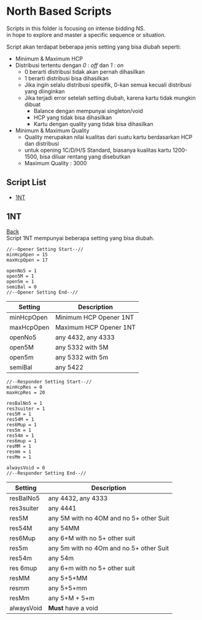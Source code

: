 # North Based Scripts

Scripts in this folder is focusing on intense bidding NS.<br>
in hope to explore and master a specific sequence or situation.<br>

Script akan terdapat beberapa jenis setting yang bisa diubah seperti:<br>
- Minimum & Maximum HCP
- Distribusi tertentu dengan *0 : off* dan *1 : on*
    - 0 berarti distribusi tidak akan pernah dihasilkan
    - 1 berarti distribusi bisa dihasilkan
    - Jika ingin selalu distribusi spesifik, 0-kan semua kecuali distribusi yang diinginkan
    - Jika terjadi error setelah setting diubah, karena kartu tidak mungkin dibuat
        - Balance dengan mempunyai singleton/void
        - HCP yang tidak bisa dihasilkan
        - Kartu dengan quality yang tidak bisa dihasilkan
- Minimum & Maximum Quality
    - Quality merupakan nilai kualitas dari suatu kartu berdasarkan HCP dan distribusi
    - untuk opening 1C/D/H/S Standard, biasanya kualitas kartu 1200-1500, bisa diluar rentang yang disebutkan
    - Maximum Quality : 3000

## Script List
- [1NT](#1NT)



## 1NT
[Back](#script-list)<br>
Script 1NT mempunyai beberapa setting yang bisa diubah.<br>

```
//--Opener Setting Start--//
minHcpOpen = 15
maxHcpOpen = 17

openNo5 = 1
open5M = 1
open5m = 1
semiBal = 0
//--Opener Setting End--//
```
| Setting   | Description                         |
|-----------|-------------------------------------|
| minHcpOpen| Minimum HCP Opener 1NT              |
| maxHcpOpen| Maximum HCP Opener 1NT             |
| openNo5   | any 4432, any 4333                 |
| open5M    | any 5332 with 5M                   |
| open5m    | any 5332 with 5m                   |
| semiBal   | any 5422                           |

```
//--Responder Setting Start--//
minHcpRes = 0
maxHcpRes = 20

resBalNo5 = 1
res3suiter = 1
res5M = 1
res54M = 1
res6Mup = 1
res5m = 1
res54m = 1
res6mup = 1
resMM = 1
resmm = 1
resMm = 1

alwaysVoid = 0
//--Responder Setting End--//
```
| Setting     | Description                            |
|-------------|----------------------------------------|
| resBalNo5   | any 4432, any 4333                    |
| res3suiter  | any 4441                              |
| res5M       | any 5M with no 4OM and no 5+ other Suit |
| res54M | any 54MM |
| res6Mup | any 6+M with no 5+ other suit |
| res5m | any 5m with no 4Om and no 5+ other Suit |
| res54m | any 54m |
| res 6mup | any 6+m with no 5+ other suit |
| resMM | any 5+5+MM |
| resmm | any 5+5+mm |
| resMm | any 5+M + 5+m |
| alwaysVoid | **Must** have a void |